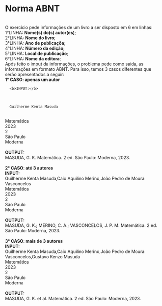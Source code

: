 # Norma ABNT
<br>
O exercício pede informações de um livro a ser disposto em 6 em linhas:
<br>
1°LINHA: <b>Nome(s) do(s) autor(es)</b>;
<br>
2°LINHA: <b>Nome do livro</b>;
<br>
3°LINHA: <b>Ano de publicaçõa</b>;
<br>
4°LINHA: <b>Número da edição</b>;
<br>
5°LINHA: <b>Local de publicação</b>;
<br>
6°LINHA: <b>Nome da editora</b>;
<br>
Após feito o imput da informações, o problema pede como saída, as informações em formato ABNT. Para isso, temos 3 casos diferentes que serão apresentados a seguir:
<br>
<b>1° CASO: apenas um autor</b>
<br>

      <b>INPUT:</b>
<br>

      Guilherme Kenta Masuda
<br>
Matemática
<br>
2023
<br>
2
<br>
São Paulo
<br>
Moderna
<br><br>
<b>OUTPUT:</b>
<br>
MASUDA, G. K. Matemática. 2 ed. São Paulo: Moderna, 2023.
<br><br>
<b>2° CASO: até 3 autores</b>
<br>
<b>INPUT:</b>
<br>
Guilherme Kenta Masuda,Caio Aquilino Merino,João Pedro de Moura Vasconcelos
<br>
Matemática
<br>
2023
<br>
2
<br>
São Paulo
<br>
Moderna
<br><br>
<b>OUTPUT:</b>
<br>
MASUDA, G. K.; MERINO, C. A.; VASCONCELOS, J. P. M. Matemática. 2 ed. São Paulo: Moderna, 2023.
<br><br>
<b>3° CASO: mais de 3 autores</b>
<br>
<b>INPUT:</b>
<br>
Guilherme Kenta Masuda,Caio Aquilino Merino,João Pedro de Moura Vasconcelos,Gustavo Kenzo Masuda
<br>
Matemática
<br>
2023
<br>
2
<br>
São Paulo
<br>
Moderna
<br><br>
<b>OUTPUT:</b>
<br>
MASUDA, G. K. et al. Matemática. 2 ed. São Paulo: Moderna, 2023.



